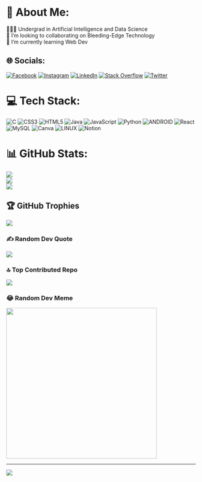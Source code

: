 # 💫 About Me:
👨🏻‍🎓 Undergrad in Artificial Intelligence and Data Science<br>👯 I’m looking to collaborating on Bleeding-Edge Technology<br>🌱 I’m currently learning Web Dev<br>


## 🌐 Socials:
[![Facebook](https://img.shields.io/badge/Facebook-%231877F2.svg?logo=Facebook&logoColor=white)](https://facebook.com/joyaljij0) [![Instagram](https://img.shields.io/badge/Instagram-%23E4405F.svg?logo=Instagram&logoColor=white)](https://instagram.com/joyal_jij0) [![LinkedIn](https://img.shields.io/badge/LinkedIn-%230077B5.svg?logo=linkedin&logoColor=white)](https://linkedin.com/in/joyal-jijo) [![Stack Overflow](https://img.shields.io/badge/-Stackoverflow-FE7A16?logo=stack-overflow&logoColor=white)](https://stackoverflow.com/users/19737275) [![Twitter](https://img.shields.io/badge/Twitter-%231DA1F2.svg?logo=Twitter&logoColor=white)](https://twitter.com/Joyal_jij0) 

# 💻 Tech Stack:
![C](https://img.shields.io/badge/c-%2300599C.svg?style=for-the-badge&logo=c&logoColor=white) ![CSS3](https://img.shields.io/badge/css3-%231572B6.svg?style=for-the-badge&logo=css3&logoColor=white) ![HTML5](https://img.shields.io/badge/html5-%23E34F26.svg?style=for-the-badge&logo=html5&logoColor=white) ![Java](https://img.shields.io/badge/java-%23ED8B00.svg?style=for-the-badge&logo=java&logoColor=white) ![JavaScript](https://img.shields.io/badge/javascript-%23323330.svg?style=for-the-badge&logo=javascript&logoColor=%23F7DF1E) ![Python](https://img.shields.io/badge/python-3670A0?style=for-the-badge&logo=python&logoColor=ffdd54) ![ANDROID](https://img.shields.io/badge/android-%2320232a.svg?style=for-the-badge&logo=android&logoColor=%a4c639) ![React](https://img.shields.io/badge/react-%2320232a.svg?style=for-the-badge&logo=react&logoColor=%2361DAFB) ![MySQL](https://img.shields.io/badge/mysql-%2300f.svg?style=for-the-badge&logo=mysql&logoColor=white) ![Canva](https://img.shields.io/badge/Canva-%2300C4CC.svg?style=for-the-badge&logo=Canva&logoColor=white) ![LINUX](https://img.shields.io/badge/Linux-FCC624?style=for-the-badge&logo=linux&logoColor=black) ![Notion](https://img.shields.io/badge/Notion-%23000000.svg?style=for-the-badge&logo=notion&logoColor=white)
# 📊 GitHub Stats:
![](https://github-readme-stats.vercel.app/api?username=joyal-jij0&theme=dark&hide_border=false&include_all_commits=true&count_private=true)<br/>
![](https://github-readme-streak-stats.herokuapp.com/?user=joyal-jij0&theme=dark&hide_border=false)<br/>
![](https://github-readme-stats.vercel.app/api/top-langs/?username=joyal-jij0&theme=dark&hide_border=false&include_all_commits=true&count_private=true&layout=compact)

## 🏆 GitHub Trophies
![](https://github-profile-trophy.vercel.app/?username=joyal-jij0&theme=discord&no-frame=true&no-bg=true&margin-w=4)

### ✍️ Random Dev Quote
![](https://quotes-github-readme.vercel.app/api?type=horizontal&theme=dark)

### 🔝 Top Contributed Repo
![](https://github-contributor-stats.vercel.app/api?username=joyal-jij0&limit=5&theme=dark&combine_all_yearly_contributions=true)

### 😂 Random Dev Meme
<img src='https://randommeme-five.vercel.app/' style="height: 400px;"/>

---
[![](https://visitcount.itsvg.in/api?id=joyal-jij0&icon=0&color=10)](https://visitcount.itsvg.in)

<!-- Proudly created with GPRM ( https://gprm.itsvg.in ) -->
